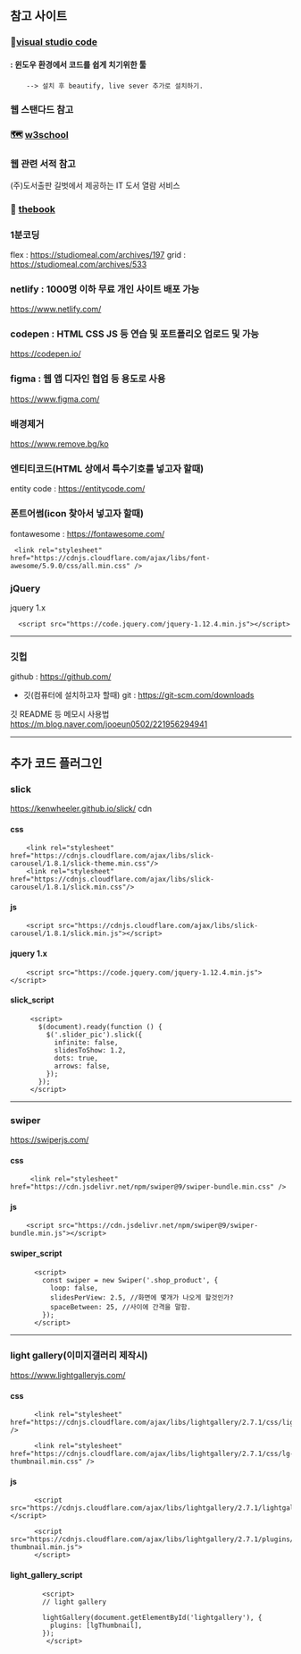 ## 참고 사이트 


### 🥇[visual studio code](https://code.visualstudio.com/)
    
#### : 윈도우 환경에서 코드를 쉽게 치기위한 툴
    

        --> 설치 후 beautify, live sever 추가로 설치하기.




### 웹 스탠다드 참고

### 🗺️ [w3school](https://www.w3schools.com/)



### 웹 관련 서적 참고

(주)도서출판 길벗에서 제공하는 IT 도서 열람 서비스
### 📖 [thebook](https://thebook.io/)



### 1분코딩
flex  : https://studiomeal.com/archives/197
grid  : https://studiomeal.com/archives/533



### netlify : 1000명 이하 무료 개인 사이트 배포 가능
https://www.netlify.com/



### codepen : HTML CSS JS 등 연습 및 포트폴리오 업로드 및 가능
https://codepen.io/



### figma : 웹 앱 디자인 협업 등 용도로 사용
https://www.figma.com/



###  배경제거
https://www.remove.bg/ko



###  엔티티코드(HTML 상에서 특수기호를 넣고자 할때)
entity code : https://entitycode.com/



###  폰트어썸(icon 찾아서 넣고자 할때)
fontawesome : https://fontawesome.com/


     <link rel="stylesheet" href="https://cdnjs.cloudflare.com/ajax/libs/font-awesome/5.9.0/css/all.min.css" />​



### jQuery
jquery 1.x

      <script src="https://code.jquery.com/jquery-1.12.4.min.js"></script>​

----------------------
### 깃헙
github : https://github.com/
 - 깃(컴퓨터에 설치하고자 할때)
  git :  https://git-scm.com/downloads

깃 README 등 메모시 사용법
https://m.blog.naver.com/jooeun0502/221956294941​

--------------------------

## 추가 코드 플러그인

### slick
https://kenwheeler.github.io/slick/
cdn

#### css

        <link rel="stylesheet" href="https://cdnjs.cloudflare.com/ajax/libs/slick-carousel/1.8.1/slick-theme.min.css"/>
        <link rel="stylesheet" href="https://cdnjs.cloudflare.com/ajax/libs/slick-carousel/1.8.1/slick.min.css"/>

#### js

        <script src="https://cdnjs.cloudflare.com/ajax/libs/slick-carousel/1.8.1/slick.min.js"></script>

#### jquery 1.x

        <script src="https://code.jquery.com/jquery-1.12.4.min.js"></script>

#### slick_script

         <script>
           $(document).ready(function () {
             $('.slider_pic').slick({
               infinite: false,
               slidesToShow: 1.2,
               dots: true,
               arrows: false,
             });
           });
         </script>

---------------------------

### swiper
https://swiperjs.com/

#### css

         <link rel="stylesheet" href="https://cdn.jsdelivr.net/npm/swiper@9/swiper-bundle.min.css" />
         
#### js

        <script src="https://cdn.jsdelivr.net/npm/swiper@9/swiper-bundle.min.js"></script>


#### swiper_script

          <script>
            const swiper = new Swiper('.shop_product', {
              loop: false,
              slidesPerView: 2.5, //화면에 몇개가 나오게 할것인가?
              spaceBetween: 25, //사이에 간격을 말함.
            });
          </script>

---------------------------------------

### light gallery(이미지갤러리 제작시)
https://www.lightgalleryjs.com/

#### css

          <link rel="stylesheet" href="https://cdnjs.cloudflare.com/ajax/libs/lightgallery/2.7.1/css/lightgallery.min.css" />

          <link rel="stylesheet" href="https://cdnjs.cloudflare.com/ajax/libs/lightgallery/2.7.1/css/lg-thumbnail.min.css" />
          

#### js

          <script src="https://cdnjs.cloudflare.com/ajax/libs/lightgallery/2.7.1/lightgallery.min.js"></script>

          <script src="https://cdnjs.cloudflare.com/ajax/libs/lightgallery/2.7.1/plugins/thumbnail/lg-thumbnail.min.js">
          </script>

#### light_gallery_script

            <script>
            // light gallery

            lightGallery(document.getElementById('lightgallery'), {
              plugins: [lgThumbnail],
            });
             </script>

